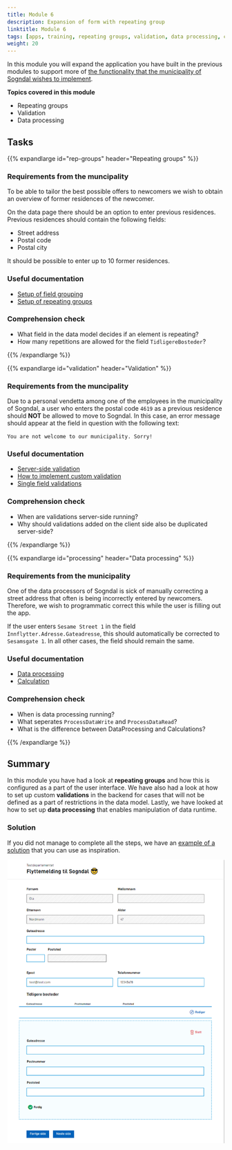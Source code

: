 ```yaml
---
title: Module 6
description: Expansion of form with repeating group
linktitle: Module 6
tags: [apps, training, repeating groups, validation, data processing, consume API ]
weight: 20
---
```


In this module you will expand the application you have built in the previous modules to support more of [the functionality that the municipality of Sogndal wishes to implement](../case/#krav-fra-kommunen).

**Topics covered in this module**
- Repeating groups
- Validation
- Data processing

## Tasks

{{% expandlarge id="rep-groups" header="Repeating groups" %}}
### Requirements from the muncipality

To be able to tailor the best possible offers to newcomers we wish to obtain an overview of former residences of the newcomer.

On the data page there should be an option to enter previous residences. Previous residences should contain the following fields:
- Street address
- Postal code
- Postal city

It should be possible to enter up to 10 former residences. 

### Useful documentation
- [Setup of field grouping](/app/development/ux/fields/grouping/setup/)
- [Setup of repeating groups](/app/development/ux/fields/grouping/repeating/)

### Comprehension check
- What field in the data model decides if an element is repeating?
- How many repetitions are allowed for the field `TidligereBosteder`?

{{% /expandlarge %}}


{{% expandlarge id="validation" header="Validation" %}}
### Requirements from the muncipality

Due to a personal vendetta among one of the employees in the municipality of Sogndal, a user who enters the postal code `4619` as a previous residence
should **NOT** be allowed to move to Sogndal. In this case, an error message should appear at the field in question with the following text:

```rich
You are not welcome to our municipality. Sorry!
```

### Useful documentation
- [Server-side validation](/app/development/logic/validation/#serverside-validering)
- [How to implement custom validation](/app/development/logic/validation/#hvordan-legge-til-egendefinert-validering)
- [Single field validations](/app/development/logic/validation/#enkeltfeltvalidering)

### Comprehension check
- When are validations server-side running?
- Why should validations added on the client side also be duplicated server-side?

{{% /expandlarge %}}


{{% expandlarge id="processing" header="Data processing" %}}
### Requirements from the municipality
One of the data processors of Sogndal is sick of manually correcting a street address that often is being incorrectly entered by newcomers.
Therefore, we wish to programmatic correct this while the user is filling out the app.

If the user enters `Sesame Street 1` in the field `Innflytter.Adresse.Gateadresse`, this should automatically be corrected to `Sesamsgate 1`.
In all other cases, the field should remain the same.


### Useful documentation
- [Data processing](/app/development/logic/dataprocessing/)
- [Calculation](/app/development/logic/calculation/#kalkulering)

### Comprehension check
- When is data processing running?
- What seperates `ProcessDataWrite` and `ProcessDataRead`?
- What is the difference between DataProcessing and Calculations?

{{% /expandlarge %}}


## Summary
In this module you have had a look at **repeating groups** and how this is configured as a part of the user interface.
We have also had a look at how to set up custom **validations** in the backend for cases that will not be defined as a part of restrictions in the data model.
Lastly, we have looked at how to set up **data processing** that enables manipulation of data runtime.

### Solution
If you did not manage to complete all the steps, we have an [example of a solution](https://altinn.studio/repos/ttd/tilflytter-sogndal-lf/src/branch/bolk/6) that you can use as inspiration.

![Screenshot of data collecting page with repeating groups](/app/app-dev-course/modul6/data-rep-grupper-screenshot.png "Screenshot of data collecting page with repeating groups")